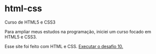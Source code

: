 # html-css
 Curso de HTML5 e CSS3

Para ampliar meus estudos na programação, iniciei um curso focado em HTML5 e CSS3.


Esse site foi feito com HTML e CSS.
<a target="_blank" href="https://leslliel.github.io/html-css/desafios/d010/android"> Executar o desafio 10.</a>
